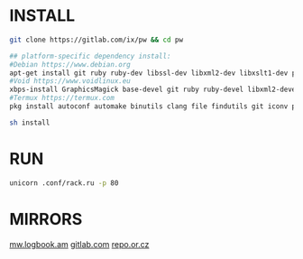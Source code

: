 # INSTALL
``` sh
git clone https://gitlab.com/ix/pw && cd pw

## platform-specific dependency install:
#Debian https://www.debian.org
apt-get install git ruby ruby-dev libssl-dev libxml2-dev libxslt1-dev pkg-config python-pygments
#Void https://www.voidlinux.eu
xbps-install GraphicsMagick base-devel git ruby ruby-devel libxml2-devel libxslt-devel python-Pygments
#Termux https://termux.com
pkg install autoconf automake binutils clang file findutils git iconv pkg-config python ruby ruby-dev libxslt-dev

sh install
```
# RUN
``` sh
unicorn .conf/rack.ru -p 80
```
# MIRRORS
[mw.logbook.am](http://mw.logbook.am/src/pw/)
[gitlab.com](https://gitlab.com/ix/pw)
[repo.or.cz](http://repo.or.cz/www)
